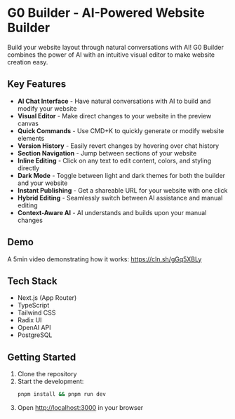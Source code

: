 # G0 Builder - AI-Powered Website Builder

Build your website layout through natural conversations with AI! G0 Builder combines the power of AI with an intuitive visual editor to make website creation easy.

## Key Features

- **AI Chat Interface** - Have natural conversations with AI to build and modify your website
- **Visual Editor** - Make direct changes to your website in the preview canvas
- **Quick Commands** - Use CMD+K to quickly generate or modify website elements
- **Version History** - Easily revert changes by hovering over chat history
- **Section Navigation** - Jump between sections of your website
- **Inline Editing** - Click on any text to edit content, colors, and styling directly
- **Dark Mode** - Toggle between light and dark themes for both the builder and your website
- **Instant Publishing** - Get a shareable URL for your website with one click
- **Hybrid Editing** - Seamlessly switch between AI assistance and manual editing
- **Context-Aware AI** - AI understands and builds upon your manual changes

## Demo
A 5min video demonstrating how it works: https://cln.sh/gGq5XBLy

## Tech Stack

- Next.js (App Router)
- TypeScript
- Tailwind CSS
- Radix UI
- OpenAI API
- PostgreSQL

## Getting Started

1. Clone the repository
2. Start the development:
   ```bash
   pnpm install && pnpm run dev
   ```
3. Open [http://localhost:3000](http://localhost:3000) in your browser
